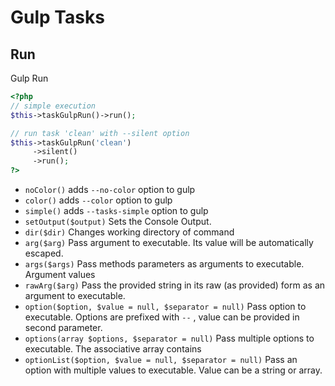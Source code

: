 # Gulp Tasks

## Run


Gulp Run

``` php
<?php
// simple execution
$this->taskGulpRun()->run();

// run task 'clean' with --silent option
$this->taskGulpRun('clean')
     ->silent()
     ->run();
?>
```

* `noColor()`  adds `--no-color` option to gulp
* `color()`  adds `--color` option to gulp
* `simple()`  adds `--tasks-simple` option to gulp
* `setOutput($output)`  Sets the Console Output.
* `dir($dir)`  Changes working directory of command
* `arg($arg)`  Pass argument to executable. Its value will be automatically escaped.
* `args($args)`  Pass methods parameters as arguments to executable. Argument values
* `rawArg($arg)`  Pass the provided string in its raw (as provided) form as an argument to executable.
* `option($option, $value = null, $separator = null)`  Pass option to executable. Options are prefixed with `--` , value can be provided in second parameter.
* `options(array $options, $separator = null)`  Pass multiple options to executable. The associative array contains
* `optionList($option, $value = null, $separator = null)`  Pass an option with multiple values to executable. Value can be a string or array.


